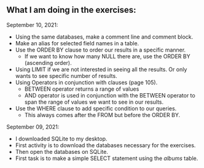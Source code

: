 ## What I am doing in the exercises:

September 10, 2021:
- Using the same databases, make a comment line and comment block. 
- Make an alias for selected field names in a table. 
- Use the ORDER BY clause to order our results in a specific manner.
  - If we want to know how many NULL there are, use the ORDER BY (ascending order).
- Using LIMIT if we are not interested in seeing all the results. Or only wants to see specific number of results.
- Using Operators in conjunction with clauses (page 105). 
  - BETWEEN operator returns a range of values 
  - AND operator is used in conjunction with the BETWEEN operator to span the range of values we want to see in our results.
- Use the WHERE clause to add specific condition to our queries.
  - This always comes after the FROM but before the ORDER BY.

September 09, 2021:
- I downloaded SQLite to my desktop. 
- First activity is to download the databases necessary for the exercises. 
- Then open the databases on SQLite.
- First task is to make a simple SELECT statement using the *albums* table.
